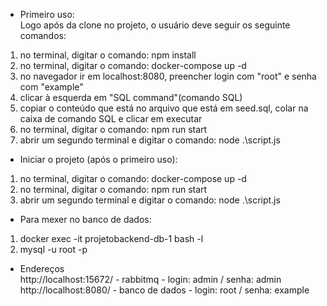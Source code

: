 - Primeiro uso:<br>
Logo após da clone no projeto, o usuário deve seguir os seguinte comandos:
1. no terminal, digitar o comando: npm install
2. no terminal, digitar o comando: docker-compose up -d
3. no navegador ir em localhost:8080, preencher login com "root" e senha com "example"
4. clicar à esquerda em "SQL command"(comando SQL)
5. copiar o conteúdo que está no arquivo que está em seed.sql, colar na caixa de comando SQL e clicar em executar
6. no terminal, digitar o comando: npm run start
7. abrir um segundo terminal e digitar o comando: node .\script.js


- Iniciar o projeto (após o primeiro uso):
1. no terminal, digitar o comando: docker-compose up -d
2. no terminal, digitar o comando: npm run start
3. abrir um segundo terminal e digitar o comando: node .\script.js


- Para mexer no banco de dados:
1. docker exec -it projetobackend-db-1 bash -l
2. mysql -u root -p

- Endereços<br>
http://localhost:15672/ - rabbitmq - login: admin / senha: admin<br>
http://localhost:8080/ - banco de dados - login: root /  senha: example
